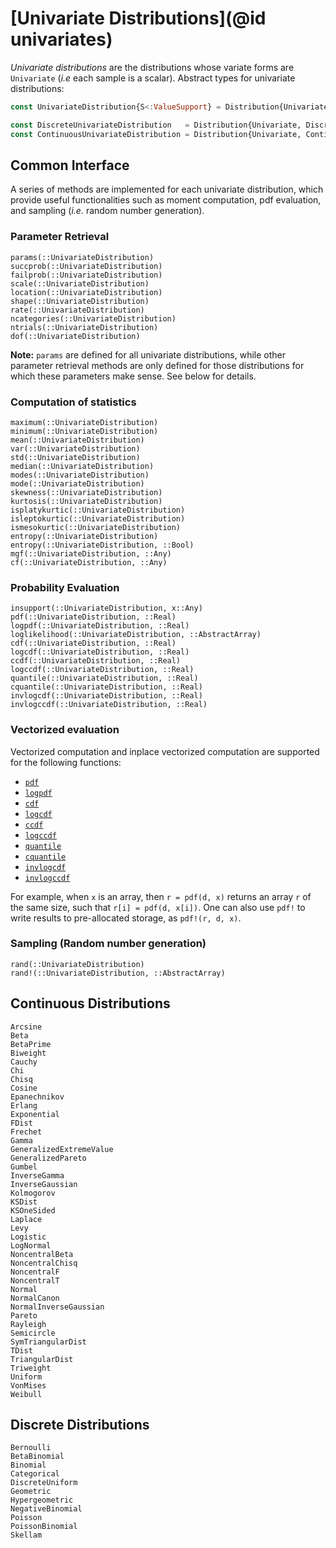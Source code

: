 # [Univariate Distributions](@id univariates)

*Univariate distributions* are the distributions whose variate forms are `Univariate` (*i.e* each sample is a scalar). Abstract types for univariate distributions:

```julia
const UnivariateDistribution{S<:ValueSupport} = Distribution{Univariate,S}

const DiscreteUnivariateDistribution   = Distribution{Univariate, Discrete}
const ContinuousUnivariateDistribution = Distribution{Univariate, Continuous}
```

## Common Interface

A series of methods are implemented for each univariate distribution, which provide useful functionalities such as moment computation, pdf evaluation, and sampling (*i.e.* random number generation).

### Parameter Retrieval

```@docs
params(::UnivariateDistribution)
succprob(::UnivariateDistribution)
failprob(::UnivariateDistribution)
scale(::UnivariateDistribution)
location(::UnivariateDistribution)
shape(::UnivariateDistribution)
rate(::UnivariateDistribution)
ncategories(::UnivariateDistribution)
ntrials(::UnivariateDistribution)
dof(::UnivariateDistribution)
```

**Note:** `params` are defined for all univariate distributions, while other parameter retrieval methods are only defined for those distributions for which these parameters make sense. See below for details.


### Computation of statistics

```@docs
maximum(::UnivariateDistribution)
minimum(::UnivariateDistribution)
mean(::UnivariateDistribution)
var(::UnivariateDistribution)
std(::UnivariateDistribution)
median(::UnivariateDistribution)
modes(::UnivariateDistribution)
mode(::UnivariateDistribution)
skewness(::UnivariateDistribution)
kurtosis(::UnivariateDistribution)
isplatykurtic(::UnivariateDistribution)
isleptokurtic(::UnivariateDistribution)
ismesokurtic(::UnivariateDistribution)
entropy(::UnivariateDistribution)
entropy(::UnivariateDistribution, ::Bool)
mgf(::UnivariateDistribution, ::Any)
cf(::UnivariateDistribution, ::Any)
```

### Probability Evaluation

```@docs
insupport(::UnivariateDistribution, x::Any)
pdf(::UnivariateDistribution, ::Real)
logpdf(::UnivariateDistribution, ::Real)
loglikelihood(::UnivariateDistribution, ::AbstractArray)
cdf(::UnivariateDistribution, ::Real)
logcdf(::UnivariateDistribution, ::Real)
ccdf(::UnivariateDistribution, ::Real)
logccdf(::UnivariateDistribution, ::Real)
quantile(::UnivariateDistribution, ::Real)
cquantile(::UnivariateDistribution, ::Real)
invlogcdf(::UnivariateDistribution, ::Real)
invlogccdf(::UnivariateDistribution, ::Real)
```

### Vectorized evaluation

Vectorized computation and inplace vectorized computation are supported for the following functions:

* [`pdf`](@ref)
* [`logpdf`](@ref)
* [`cdf`](@ref)
* [`logcdf`](@ref)
* [`ccdf`](@ref)
* [`logccdf`](@ref)
* [`quantile`](@ref)
* [`cquantile`](@ref)
* [`invlogcdf`](@ref)
* [`invlogccdf`](@ref)

For example, when `x` is an array, then `r = pdf(d, x)` returns an array `r` of the same size, such that `r[i] = pdf(d, x[i])`. One can also use `pdf!` to write results to pre-allocated storage, as `pdf!(r, d, x)`.


### Sampling (Random number generation)
```@docs
rand(::UnivariateDistribution)
rand!(::UnivariateDistribution, ::AbstractArray)
```

## Continuous Distributions

```@docs
Arcsine
Beta
BetaPrime
Biweight
Cauchy
Chi
Chisq
Cosine
Epanechnikov
Erlang
Exponential
FDist
Frechet
Gamma
GeneralizedExtremeValue
GeneralizedPareto
Gumbel
InverseGamma
InverseGaussian
Kolmogorov
KSDist
KSOneSided
Laplace
Levy
Logistic
LogNormal
NoncentralBeta
NoncentralChisq
NoncentralF
NoncentralT
Normal
NormalCanon
NormalInverseGaussian
Pareto
Rayleigh
Semicircle
SymTriangularDist
TDist
TriangularDist
Triweight
Uniform
VonMises
Weibull
```

## Discrete Distributions

```@docs
Bernoulli
BetaBinomial
Binomial
Categorical
DiscreteUniform
Geometric
Hypergeometric
NegativeBinomial
Poisson
PoissonBinomial
Skellam
```
